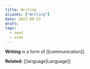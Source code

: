 ```yaml
---
title: Writing
aliases: ["Writing"]
date: 2023-08-23
draft:
tags:
  - seed
  - stem
---
```


**Writing** is a form of [[communication]].

**Related:** [[language|Language]]
